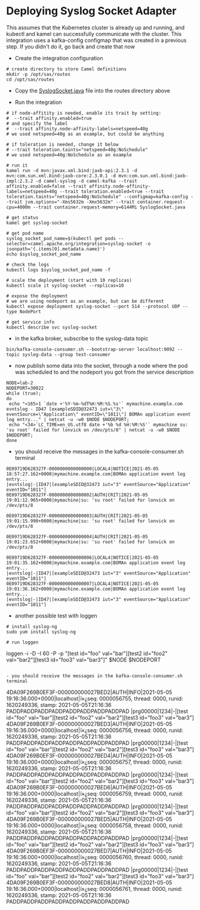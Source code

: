 # Deploying Syslog Socket Adapter

This assumes that the Kubernetes cluster is already up and running, and kubectl and kamel can successfully communicate with the cluster.
This integration uses a kafka-config configmap that was created in a previous step. If you didn't do it, go back and create that now

- Create the integration configuration

```
# create directory to store Camel definitions
mkdir -p /opt/sas/routes
cd /opt/sas/routes
```

- Copy the [SyslogSocket.java](routes/SyslogSocket.java) file into the routes directory above

- Run the integration

```
# if node-affitity is needed, enable its trait by setting:
#  --trait affinity.enabled=true 
# and specify the label 
#  --trait affinity.node-affinity-labels=netspeed=40g
# we used netspeed=40g as an example, but could be anything

# if toleration is needed, change it below
# --trait toleration.taints="netspeed=40g:NoSchedule"
# we used netspeed=40g:NoSchedule as an example

# run it
kamel run -d mvn:javax.xml.bind:jaxb-api:2.3.1 -d mvn:com.sun.xml.bind:jaxb-core:2.3.0.1 -d mvn:com.sun.xml.bind:jaxb-impl:2.3.2 -d camel-syslog -d camel-kafka --trait affinity.enabled=false --trait affinity.node-affinity-labels=netspeed=40g --trait toleration.enabled=true --trait toleration.taints="netspeed=40g:NoSchedule" --configmap=kafka-config --trait jvm.options="-Xms5632m -Xmx5632m" --trait container.request-cpu=4000m --trait container.request-memory=6144Mi SyslogSocket.java

# get status
kamel get syslog-socket

# get pod name
syslog_socket_pod_name=$(kubectl get pods --selector=camel.apache.org/integration=syslog-socket -o jsonpath='{.items[0].metadata.name}')
echo $syslog_socket_pod_name

# check the logs
kubectl logs $syslog_socket_pod_name -f

# scale the deployment (start with 10 replicas)
kubectl scale it syslog-socket --replicas=10

# expose the deployment
# we are using nodeport as an example, but can be different
kubectl expose deployment syslog-socket --port 514 --protocol UDP --type NodePort

# get service info
kubectl describe svc syslog-socket
```

- in the kafka broker, subscribe to the syslog-data topic
```
bin/kafka-console-consumer.sh --bootstrap-server localhost:9092 --topic syslog-data --group test-consumer
```

- now publish some data into the socket, through a node where the pod was scheduled to and the nodeport you got from the service description
```
NODE=lab-2
NODEPORT=30022
while (true); 
do 
 echo "<165>1 `date +'%Y-%m-%dT%H:%M:%S.%s'` mymachine.example.com evntslog - ID47 [exampleSDID@32473 iut=\"3\" eventSource=\"Application\" eventID=\"1011\"] BOMAn application event log entry..." | netcat -u -w0 $NODE $NODEPORT;
 echo "<34>`LC_TIME=en_US.utf8 date +'%b %d %H:%M:%S'` mymachine su: 'su root' failed for lonvick on /dev/pts/8" | netcat -u -w0 $NODE $NODEPORT;
done

```

- you should receive the messages in the kafka-console-consumer.sh terminal
```
0E09719D628327F-0000000000000000|LOCAL4|NOTICE|2021-05-05 18:57:27.162+0000|mymachine.example.com|BOMAn application event log entry...
|evntslog|-|ID47|[exampleSDID@32473 iut="3" eventSource="Application" eventID="1011"]
0E09719D628327F-0000000000000002|AUTH|CRIT|2021-05-05 19:01:12.965+0000|mymachine|su: 'su root' failed for lonvick on /dev/pts/8

0E09719D628327F-0000000000000003|AUTH|CRIT|2021-05-05 19:01:15.990+0000|mymachine|su: 'su root' failed for lonvick on /dev/pts/8

0E09719D628327F-0000000000000004|AUTH|CRIT|2021-05-05 19:01:23.652+0000|mymachine|su: 'su root' failed for lonvick on /dev/pts/8

0E09719D628327F-0000000000000006|LOCAL4|NOTICE|2021-05-05 19:01:35.162+0000|mymachine.example.com|BOMAn application event log entry...
|evntslog|-|ID47|[exampleSDID@32473 iut="3" eventSource="Application" eventID="1011"]
0E09719D628327F-0000000000000007|LOCAL4|NOTICE|2021-05-05 19:01:36.162+0000|mymachine.example.com|BOMAn application event log entry...
|evntslog|-|ID47|[exampleSDID@32473 iut="3" eventSource="Application" eventID="1011"]
```

- another possible test with loggen
```
# install syslog-ng
sudo yum install syslog-ng

# run loggen
```
loggen -i -D -I 60 -P -p "[test id=\"foo\" val=\"bar\"][test2 id=\"foo2\" val=\"bar2\"][test3 id=\"foo3\" val=\"bar3\"]" $NODE $NODEPORT
```

- you should receive the messages in the kafka-console-consumer.sh terminal
```
4DA09F269B0EF3F-000000000027BED2|AUTH|INFO|2021-05-05 19:16:36.000+0000|localhost|ï»¿seq: 0000056755, thread: 0000, runid: 1620249336, stamp: 2021-05-05T21:16:36 PADDPADDPADDPADDPADDPADDPADDPADDPAD
|prg00000|1234|-|[test id="foo" val="bar"][test2 id="foo2" val="bar2"][test3 id="foo3" val="bar3"]
4DA09F269B0EF3F-000000000027BED3|AUTH|INFO|2021-05-05 19:16:36.000+0000|localhost|ï»¿seq: 0000056756, thread: 0000, runid: 1620249336, stamp: 2021-05-05T21:16:36 PADDPADDPADDPADDPADDPADDPADDPADDPAD
|prg00000|1234|-|[test id="foo" val="bar"][test2 id="foo2" val="bar2"][test3 id="foo3" val="bar3"]
4DA09F269B0EF3F-000000000027BED4|AUTH|INFO|2021-05-05 19:16:36.000+0000|localhost|ï»¿seq: 0000056757, thread: 0000, runid: 1620249336, stamp: 2021-05-05T21:16:36 PADDPADDPADDPADDPADDPADDPADDPADDPAD
|prg00000|1234|-|[test id="foo" val="bar"][test2 id="foo2" val="bar2"][test3 id="foo3" val="bar3"]
4DA09F269B0EF3F-000000000027BED6|AUTH|INFO|2021-05-05 19:16:36.000+0000|localhost|ï»¿seq: 0000056759, thread: 0000, runid: 1620249336, stamp: 2021-05-05T21:16:36 PADDPADDPADDPADDPADDPADDPADDPADDPAD
|prg00000|1234|-|[test id="foo" val="bar"][test2 id="foo2" val="bar2"][test3 id="foo3" val="bar3"]
4DA09F269B0EF3F-000000000027BED5|AUTH|INFO|2021-05-05 19:16:36.000+0000|localhost|ï»¿seq: 0000056758, thread: 0000, runid: 1620249336, stamp: 2021-05-05T21:16:36 PADDPADDPADDPADDPADDPADDPADDPADDPAD
|prg00000|1234|-|[test id="foo" val="bar"][test2 id="foo2" val="bar2"][test3 id="foo3" val="bar3"]
4DA09F269B0EF3F-000000000027BED7|AUTH|INFO|2021-05-05 19:16:36.000+0000|localhost|ï»¿seq: 0000056760, thread: 0000, runid: 1620249336, stamp: 2021-05-05T21:16:36 PADDPADDPADDPADDPADDPADDPADDPADDPAD
|prg00000|1234|-|[test id="foo" val="bar"][test2 id="foo2" val="bar2"][test3 id="foo3" val="bar3"]
4DA09F269B0EF3F-000000000027BED8|AUTH|INFO|2021-05-05 19:16:36.000+0000|localhost|ï»¿seq: 0000056761, thread: 0000, runid: 1620249336, stamp: 2021-05-05T21:16:36 PADDPADDPADDPADDPADDPADDPADDPADDPAD
```